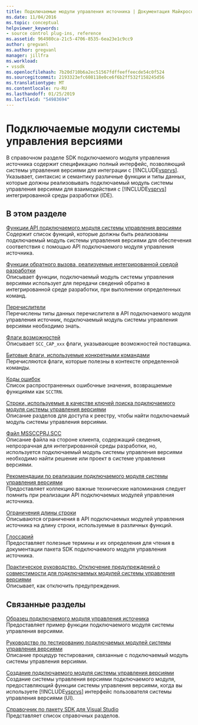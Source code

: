 ```yaml
---
title: Подключаемые модули управления источника | Документация Майкрософт
ms.date: 11/04/2016
ms.topic: conceptual
helpviewer_keywords:
- source control plug-ins, reference
ms.assetid: 964980ca-21c5-4706-8535-6ea23e1c9cc9
author: gregvanl
ms.author: gregvanl
manager: jillfra
ms.workload:
- vssdk
ms.openlocfilehash: 7b20d710b6a2ec51567fdffeeffeecde54c0f524
ms.sourcegitcommit: 2193323efc608118e0ce6f6b2ff532f158245d56
ms.translationtype: MT
ms.contentlocale: ru-RU
ms.lasthandoff: 01/25/2019
ms.locfileid: "54983694"
---
```

# <a name="source-control-plug-ins"></a>Подключаемые модули системы управления версиями
В справочном разделе SDK подключаемого модуля управления источника содержит спецификацию полный интерфейс, позволяющий системы управления версиями для интеграции с [!INCLUDE[vsprvs](../code-quality/includes/vsprvs_md.md)]. Указывает, синтаксис и семантику различные функции и типы данных, которые должны реализовывать подключаемый модуль системы управления версиями для взаимодействия с [!INCLUDE[vsprvs](../code-quality/includes/vsprvs_md.md)] интегрированной среды разработки (IDE).  
  
## <a name="in-this-section"></a>В этом разделе  
 [Функции API подключаемого модуля системы управления версиями](../extensibility/source-control-plug-in-api-functions.md)  
 Содержит список функций, которые должны быть реализованы подключаемый модуль системы управления версиями для обеспечения соответствия с помощью API подключаемого модуля управления источника.  
  
 [Функции обратного вызова, реализуемые интегрированной средой разработки](../extensibility/callback-functions-implemented-by-the-ide.md)  
 Описывает функции, подключаемый модуль системы управления версиями использует для передачи сведений обратно в интегрированной среде разработки, при выполнении определенных команд.  
  
 [Перечислители](../extensibility/enumerators.md)  
 Перечислены типы данных перечислителя в API подключаемого модуля управления источник, подключаемый модуль системы управления версиями необходимо знать.  
  
 [Флаги возможностей](../extensibility/capability-flags.md)  
 Описывает `SCC_CAP_xxx` флаги, указывающие возможностей поставщика.  
  
 [Битовые флаги, используемые конкретными командами](../extensibility/bitflags-used-by-specific-commands.md)  
 Перечисляются флаги, которые полезны в контексте определенной команды.  
  
 [Коды ошибок](../extensibility/error-codes.md)  
 Список распространенных ошибочные значения, возвращаемые функциями как `SCCTRN`.  
  
 [Строки, используемые в качестве ключей поиска подключаемого модуля системы управления версиями](../extensibility/strings-used-as-keys-for-finding-a-source-control-plug-in.md)  
 Описание разделов для доступа к реестру, чтобы найти подключаемый модуль системы управления версиями.  
  
 [Файл MSSCCPRJ.SCC](../extensibility/mssccprj-scc-file.md)  
 Описание файла на стороне клиента, содержащий сведения, непрозрачная для интегрированной среды разработки, но, используется подключаемый модуль системы управления версиями необходимо найти решение или проект в системе управления версиями.  
  
 [Рекомендации по реализации подключаемого модуля системы управления версиями](../extensibility/best-practices-for-implementing-a-source-control-plug-in.md)  
 Предоставляет коллекцию важные технические напоминания следует помнить при реализации API подключаемых модулей управления источника.  
  
 [Ограничения длины строки](../extensibility/restrictions-on-string-lengths.md)  
 Описываются ограничения в API подключаемых модулей управления источника на длину строки, используемые в различных функций.  
  
 [Глоссарий](../extensibility/source-control-plug-in-glossary.md)  
 Предоставляет полезные термины и их определения для чтения в документации пакета SDK подключаемого модуля управления источника.  
  
 [Практическое руководство. Отключение предупреждений о совместимости для подключаемых модулей системы управления версиями](../extensibility/how-to-turn-off-compatibility-warnings-for-source-control-plug-ins.md)  
 Описывает, как отключить предупреждения.  
  
## <a name="related-sections"></a>Связанные разделы  
 [Образец подключаемого модуля управления источника](https://www.microsoft.com/download/details.aspx?id=55984)  
 Предоставляет пример функции подключаемого модуля системы управления версиями.  
  
 [Руководство по тестированию подключаемых модулей системы управления версиями](../extensibility/internals/test-guide-for-source-control-plug-ins.md)  
 Описание процедур тестирования, связанные с подключаемый модуль системы управления версиями.  
  
 [Создание подключаемого модуля системы управления версиями](../extensibility/internals/creating-a-source-control-plug-in.md)  
 Создание системы управления версиями подключаемого модуля, предоставляющий функции системы управления версиями, когда вы используете [!INCLUDE[vsprvs](../code-quality/includes/vsprvs_md.md)] интерфейс пользователя системы управления версиями (UI).  
  
 [Справочник по пакету SDK для Visual Studio](../extensibility/visual-studio-sdk-reference.md)  
 Представляет список справочных разделов.